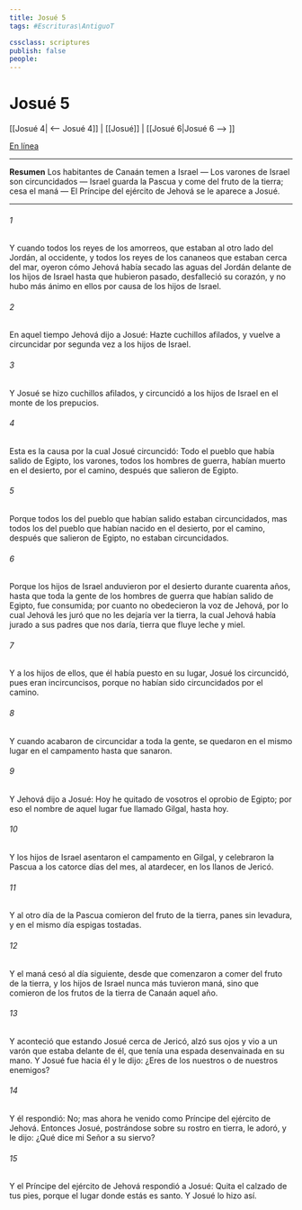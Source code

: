 ```yaml
---
title: Josué 5
tags: #Escrituras\AntiguoT

cssclass: scriptures
publish: false
people:
---
```


# Josué 5
[[Josué 4| <-- Josué 4]] | [[Josué]] | [[Josué 6|Josué 6 --> ]]

[En línea](https://churchofjesuschrist.org/study/scriptures/ot/josh/5?lang=spa)

---
__Resumen__
Los habitantes de Canaán temen a Israel — Los varones de Israel son circuncidados — Israel guarda la Pascua y come del fruto de la tierra; cesa el maná — El Príncipe del ejército de Jehová se le aparece a Josué.

---
###### 1 
Y cuando todos los reyes de los amorreos, que estaban al otro lado del Jordán, al occidente, y todos los reyes de los cananeos que estaban cerca del mar, oyeron cómo Jehová había secado las aguas del Jordán delante de los hijos de Israel hasta que hubieron pasado, desfalleció su corazón, y no hubo más ánimo en ellos por causa de los hijos de Israel.

###### 2 
En aquel tiempo Jehová dijo a Josué: Hazte cuchillos afilados, y vuelve a circuncidar por segunda vez a los hijos de Israel.

###### 3 
Y Josué se hizo cuchillos afilados, y circuncidó a los hijos de Israel en el monte de los prepucios.

###### 4 
Esta es la causa por la cual Josué  circuncidó: Todo el pueblo que había salido de Egipto, los varones, todos los hombres de guerra, habían muerto en el desierto, por el camino, después que salieron de Egipto.

###### 5 
Porque todos los del pueblo que habían salido estaban circuncidados, mas todos los del pueblo que habían nacido en el desierto, por el camino, después que salieron de Egipto, no estaban circuncidados.

###### 6 
Porque los hijos de Israel anduvieron por el desierto durante cuarenta años, hasta que toda la gente de los hombres de guerra que habían salido de Egipto, fue consumida; por cuanto no obedecieron la voz de Jehová, por lo cual Jehová les juró que no les dejaría ver la tierra, la cual Jehová había jurado a sus padres que nos daría, tierra que fluye leche y miel.

###### 7 
Y a los hijos de ellos, que él había puesto en su lugar, Josué los circuncidó, pues eran incircuncisos, porque no habían sido circuncidados por el camino.

###### 8 
Y cuando acabaron de circuncidar a toda la gente, se quedaron en el mismo lugar en el campamento hasta que sanaron.

###### 9 
Y Jehová dijo a Josué: Hoy he quitado de vosotros el oprobio de Egipto; por eso el nombre de aquel lugar fue llamado Gilgal, hasta hoy.

###### 10 
Y los hijos de Israel asentaron el campamento en Gilgal, y celebraron la Pascua a los catorce días del mes, al atardecer, en los llanos de Jericó.

###### 11 
Y al otro día de la Pascua comieron del fruto de la tierra, panes sin levadura, y en el mismo día espigas tostadas.

###### 12 
Y el maná cesó al día siguiente, desde que comenzaron a comer del fruto de la tierra, y los hijos de Israel nunca más tuvieron maná, sino que comieron de los frutos de la tierra de Canaán aquel año.

###### 13 
Y aconteció que estando Josué cerca de Jericó, alzó sus ojos y vio a un varón que estaba delante de él, que tenía una espada desenvainada en su mano. Y Josué fue hacia él y le dijo: ¿Eres de los nuestros o de nuestros enemigos?

###### 14 
Y él respondió: No; mas ahora he venido como Príncipe del ejército de Jehová. Entonces Josué, postrándose sobre su rostro en tierra, le adoró, y le dijo: ¿Qué dice mi Señor a su siervo?

###### 15 
Y el Príncipe del ejército de Jehová respondió a Josué: Quita el calzado de tus pies, porque el lugar donde estás es santo. Y Josué lo hizo así.

